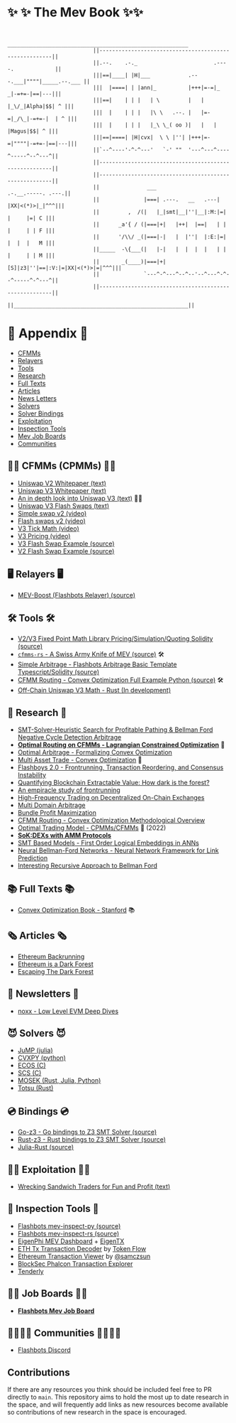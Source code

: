 



# :sparkles: :sparkles: The Mev Book :sparkles::sparkles:


```shell

                           _________________________________________________________
                           ||-------------------------------------------------------||
                           ||.--.    .-._                        .----.             ||
                           |||==|____| |H|___            .---.___|""""|_____.--.___ ||
                           |||  |====| | |ann|_          |+++|=-=|_  _|-=+=-|==|---|||
                           |||==|    | | |   | \         |   |   |_\/_|Alpha|$$| ^ |||
                           |||  |    | | |   |\ \   .--. |   |=-=|_/\_|-=+=-|  | ^ |||
                           |||  |    | | |   |_\ \_( oo )|   |   |    |Magus|$$| ^ |||
                           |||==|====| |H|cvx|  \ \ |''| |+++|=-=|""""|-=+=-|==|---|||
                           ||`--^----'-^-^---'   `-' ""  '---^---^----^-----^--^---^||
                           ||-------------------------------------------------------||
                           ||-------------------------------------------------------||
                           ||               ___                   .-.__.-----. .---.||
                           ||              |===| .---.   __   .---| |XX|<(*)>|_|^^^|||
                           ||         ,  /(|   |_|smt|__|''|__|:M:|=|  |     |=| C |||
                           ||      _a'{ / (|===|+|   |++|  |==|   | |  |     | | F |||
                           ||      '/\\/ _(|===|-|   |  |''|  |:E:|=|  |  |  |   M |||
                           ||_____  -\{___(|   |-|   |  |  |  |   | |  |     | | M |||
                           ||       _(____)|===|+|[S]|z3|''|==|:V:|=|XX|<(*)>|=|^^^|||
                           ||              `---^-^---^--^--'--^---^-^--^-----^-^---^||
                           ||-------------------------------------------------------||
                           ||_______________________________________________________||
```


# 📘 Appendix 📘
* [CFMMs](#cfmms)
* [Relayers](#relayers)
* [Tools](#tools)
* [Research](#research)
* [Full Texts](#texts)
* [Articles](#articles)
* [News Letters](#newsletter)
* [Solvers](#solvers)
* [Solver Bindings](#bindings)
* [Exploitation](#strategies)
* [Inspection Tools](#inspect)
* [Mev Job Boards](#board)
* [Communities](#communities)


## 🙅‍♂️ <a name="cfmms"></a>CFMMs (CPMMs) 🙅‍♂️
* [Uniswap V2 Whitepaper (text)](https://uniswap.org/whitepaper.pdf) <br/>
* [Uniswap V3 Whitepaper (text)](https://uniswap.org/whitepaper-v3.pdf) <br/>
* [An in depth look into Uniswap V3 (text)](https://uniswapv3book.com) 🙅‍♂️ <br/>
* [Uniswap V3 Flash Swaps (text)](https://medium.com/coinmonks/tutorial-of-flash-swaps-of-uniswap-v3-73c0c846b822) <br/>
* [Simple swap v2 (video)](https://www.youtube.com/watch?v=qB2Ulx201wY) <br/>
* [Flash swaps v2 (video)](https://www.youtube.com/watch?v=MxTgk-kvtRM) <br/>
* [V3 Tick Math (video)](https://www.youtube.com/watch?v=p7LIEr8hVCA) <br/>
* [V3 Pricing (video)](https://www.youtube.com/watch?v=hKhdQl126Ys) <br/>
* [V3 Flash Swap Example (source)](https://github.com/yuichiroaoki/flash-swap-example) <br/>
* [V2 Flash Swap Example (source)](https://solidity-by-example.org/defi/uniswap-v2-flash-swap/) <br/>


## 🖥 <a name="relayers"></a>Relayers 🖥
* [MEV-Boost (Flashbots Relayer) (source)](https://github.com/flashbots/mev-boost) <br/>


## 🛠 <a name="tools"></a>Tools 🛠
* [V2/V3 Fixed Point Math Library Pricing/Simulation/Quoting Solidity (source)](https://github.com/0xOsiris/cfmm-math-libraries) <br/>
* [`cfmms-rs` - A Swiss Army Knife of MEV (source)](https://github.com/0xKitsune/pair_sync) 🛠 <br/>
* [Simple Arbitrage - Flashbots Arbitrage Basic Template Typescript/Solidity (source)](https://github.com/flashbots/simple-arbitrage) <br/>
* [CFMM Routing - Convex Optimization Full Example Python (source)](https://github.com/angeris/cfmm-routing-code) 🛠 <br/>
* [Off-Chain Uniswap V3 Math - Rust (In development)](https://github.com/0xKitsune/uniswap_v3_math)  <br/>



## 👀 <a name="research"></a>Research 👀
* [SMT-Solver-Heuristic Search for Profitable Pathing & Bellman Ford Negative Cycle Detection Arbitrage](https://arxiv.org/pdf/2103.02228.pdf) <br/>
* [**Optimal Routing on CFMMs - Lagrangian Constrained Optimization**](https://angeris.github.io/papers/cfmm-routing.pdf) 👀 <br/>
* [Optimal Arbitrage - Formalizing Convex Optimization](https://angeris.github.io/papers/uniswap_analysis.pdf) <br/>
* [Multi Asset Trade - Convex Optimization](https://angeris.github.io/papers/cfmm-chapter.pdf) 👀 <br/>
* [Flashboys 2.0 - Frontrunning, Transaction Reordering, and Consensus Instability](https://arxiv.org/pdf/1904.05234.pdf) <br/>
* [Quantifying Blockchain Extractable Value: How dark is the forest?](https://arxiv.org/pdf/2101.05511.pdf) <br/>
* [An empiracle study of frontrunning](https://arxiv.org/pdf/2102.03347.pdf) <br/>
* [High-Frequency Trading on Decentralized On-Chain Exchanges](https://arxiv.org/pdf/2101.05511.pdf) <br/>
* [Multi Domain Arbitrage](https://arxiv.org/pdf/2112.01472.pdf) <br/>
* [Bundle Profit Maximization](https://angeris.github.io/papers/flashbots-mev.pdf) <br/>
* [CFMM Routing - Convex Optimization Methodological Overview](https://bcc-research.github.io/CFMMRouter.jl/dev/) <br/>
* [Optimal Trading Model - CPMMs/CFMMs](https://papers.ssrn.com/sol3/papers.cfm?abstract_id=4144743) 👀 (2022) <br/>
* [**SoK:DEXs with AMM Protocols**](https://arxiv.org/pdf/2103.12732.pdf) <br/>
* [SMT Based Models - First Order Logical Embeddings in ANNs](https://arxiv.org/pdf/2111.13110.pdf) <br/>
* [Neural Bellman-Ford Networks - Neural Network Framework for Link Prediction](https://arxiv.org/pdf/2106.06935.pdf) <br/>
* [Interesting Recursive Approach to Bellman Ford](https://core.ac.uk/download/pdf/82538817.pdf) <br/>

## 📚 <a name="texts"></a>Full Texts 📚
* [Convex Optimization Book - Stanford](https://web.stanford.edu/~boyd/cvxbook/bv_cvxbook.pdf) 📚 <br/>


## 🗞 <a name="articles"></a>Articles 🗞
* [Ethereum Backrunning](https://amanusk.medium.com/the-fastest-draw-on-the-blockchain-bzrx-example-6bd19fabdbe1) <br/>
* [Ethereum is a Dark Forest](https://www.paradigm.xyz/2020/08/ethereum-is-a-dark-forest) <br/>
* [Escaping The Dark Forest](https://samczsun.com/escaping-the-dark-forest/) <br/>

## 📰 <a name="newsletter"></a>Newsletters  📰
* [noxx - Low Level EVM Deep Dives](https://noxx.substack.com/) <br/>

## 😈 <a name="solvers"></a>Solvers 😈
* [JuMP (julia)](https://mlubin.github.io/pdf/jump-sirev.pdf) <br/>
* [CVXPY (python)](https://www.cvxpy.org) <br/>
* [ECOS (C)](https://github.com/embotech/ecos) <br/>
* [SCS (C)](https://github.com/cvxgrp/scs) <br/>
* [MOSEK (Rust, Julia, Python)](https://github.com/orgs/MOSEK/repositories) <br/>
* [Totsu (Rust)](https://github.com/convexbrain/Totsu) <br/>


## 💿 <a name="bindings"></a>Bindings 💿
* [Go-z3 - Go bindings to Z3 SMT Solver (source)](https://github.com/mitchellh/go-z3) <br/>
* [Rust-z3 - Rust bindings to Z3 SMT Solver (source)](https://github.com/prove-rs/z3.rs) <br/>
* [Julia-Rust (source)](https://github.com/felipenoris/JuliaPackageWithRustDep.jl) <br/>


## 🧙‍♂️ <a name="strategies"></a>Exploitation 🧙‍♂️
* [Wrecking Sandwich Traders for Fun and Profit (text)](https://github.com/Defi-Cartel/salmonella) <br/>


## 🔬 <a name="inspect"></a>Inspection Tools 🔬
* [Flashbots mev-inspect-py (source)](https://github.com/flashbots/mev-inspect-py) <br/>
* [Flashbots mev-inspect-rs (source)](https://github.com/flashbots/mev-inspect-rs) <br/>
* [EigenPhi MEV Dashboard](https://www.eigenphi.io/) + [EigenTX](https://www.eigenphi.io/mev/ethereum/eigentx/0x1e65bb95d7395296182c4603dce7f7e2bbff6535a335caec9f6f0ce927f06eff) <br/>
* [ETH Tx Transaction Decoder](https://ethtx.info/) by [Token Flow](https://tokenflow.live/) <br/>
* [Ethereum Transaction Viewer](https://tx.eth.samczsun.com/) by [@samczsun](https://github.com/samczsun/) <br/>
* [BlockSec Phalcon Transaction Explorer](https://phalcon.blocksec.com/) <br/>
* [Tenderly](https://tenderly.co) <br/>


## 💂‍♂️ <a name="board"></a>Job Boards 💂‍♂️
* [**Flashbots Mev Job Board**](https://github.com/flashbots/mev-job-board) <br/>


## 👨‍👨‍👦‍👦 <a name="communities"></a>Communities 👨‍👨‍👦‍👦
* [Flashbots Discord](https://discord.gg/flashbots) <br/>


## Contributions
If there are any resources you think should be included feel free to PR directly to `main`. This repository aims to hold the most up to date research in the space, and will frequently add links as new resources become available so contributions of new research in the space is encouraged.
